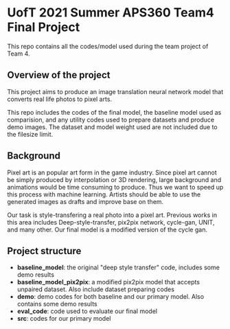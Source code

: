 # UofT 2021 Summer APS360 Team4 Final Project

This repo contains all the codes/model used during the team project of Team 4.

## Overview of the project

This project aims to produce an image translation neural network model that converts real life photos to pixel arts.

This repo includes the codes of the final model, the baseline model used as comparision, and any utility codes used to prepare datasets and produce demo images. The dataset and model weight used are not included due to the filesize limit.

## Background

Pixel art is an popular art form in the game industry. Since pixel art cannot be simply produced by interpolation or 3D rendering, large background and animations would be time consuming to produce. Thus we want to speed up this process with machine learning. Artists should be able to use the generated images as drafts and improve base on them.

Our task is style-transfering a real photo into a pixel art. Previous works in this area includes Deep-style-transfer, pix2pix network, cycle-gan, UNIT, and many other. Our final model is a modified version of the cycle gan.

## Project structure
- **baseline_model**: the original "deep style transfer" code, includes some demo results
- **baseline_model_pix2pix**: a modified pix2pix model that accepts unpaired dataset. Also include dataset preparing codes
- **demo**: demo codes for both baseline and our primary model. Also contains some demo results
- **eval_code**: code used to evaluate our final model
- **src**: codes for our primary model
